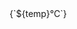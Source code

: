 <View style={temperatureStyles.tempContainer}>
      <Text style={temperatureStyles.currentTemp}>{`${temp}℃`}</Text>
    </View>
    <MinMaxTemp min={temp_min} max={temp_max} />
